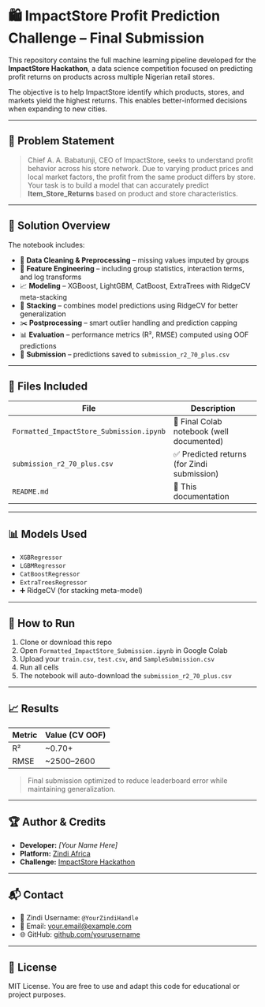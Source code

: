 # 🛍️ ImpactStore Profit Prediction Challenge – Final Submission

This repository contains the full machine learning pipeline developed for the **ImpactStore Hackathon**, a data science competition focused on predicting profit returns on products across multiple Nigerian retail stores.

The objective is to help ImpactStore identify which products, stores, and markets yield the highest returns. This enables better-informed decisions when expanding to new cities.

---

## 📌 Problem Statement

> Chief A. A. Babatunji, CEO of ImpactStore, seeks to understand profit behavior across his store network. Due to varying product prices and local market factors, the profit from the same product differs by store. Your task is to build a model that can accurately predict **Item_Store_Returns** based on product and store characteristics.

---

## 🧠 Solution Overview

The notebook includes:
- 🧹 **Data Cleaning & Preprocessing** – missing values imputed by groups
- 🧠 **Feature Engineering** – including group statistics, interaction terms, and log transforms
- 📈 **Modeling** – XGBoost, LightGBM, CatBoost, ExtraTrees with RidgeCV meta-stacking
- 🔗 **Stacking** – combines model predictions using RidgeCV for better generalization
- ✂️ **Postprocessing** – smart outlier handling and prediction capping
- 📊 **Evaluation** – performance metrics (R², RMSE) computed using OOF predictions
- 💾 **Submission** – predictions saved to `submission_r2_70_plus.csv`

---

## 📂 Files Included

| File                             | Description                                  |
|----------------------------------|----------------------------------------------|
| `Formatted_ImpactStore_Submission.ipynb` | 📓 Final Colab notebook (well documented)     |
| `submission_r2_70_plus.csv`     | ✅ Predicted returns (for Zindi submission)   |
| `README.md`                     | 📄 This documentation                         |

---

## 📊 Models Used

- `XGBRegressor`
- `LGBMRegressor`
- `CatBoostRegressor`
- `ExtraTreesRegressor`
- ➕ RidgeCV (for stacking meta-model)

---

## 🚀 How to Run

1. Clone or download this repo
2. Open `Formatted_ImpactStore_Submission.ipynb` in Google Colab
3. Upload your `train.csv`, `test.csv`, and `SampleSubmission.csv`
4. Run all cells
5. The notebook will auto-download the `submission_r2_70_plus.csv`

---

## 📈 Results

| Metric | Value (CV OOF) |
|--------|----------------|
| R²     | ~0.70+         |
| RMSE   | ~2500–2600     |

> Final submission optimized to reduce leaderboard error while maintaining generalization.

---

## 🏆 Author & Credits

- **Developer:** *[Your Name Here]*  
- **Platform:** [Zindi Africa](https://zindi.africa/)
- **Challenge:** [ImpactStore Hackathon](https://zindi.africa/competitions)

---

## 📬 Contact

- 💬 Zindi Username: `@YourZindiHandle`
- 📧 Email: your.email@example.com
- 🌐 GitHub: [github.com/yourusername](https://github.com/yourusername)

---

## 🔖 License

MIT License. You are free to use and adapt this code for educational or project purposes.
